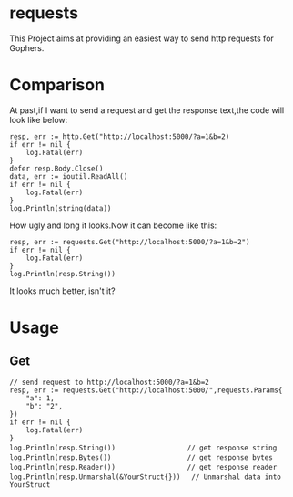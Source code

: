 # requests
This Project aims at providing an easiest way to send http requests for Gophers.

Comparison
===
At past,if I want to send a request and get the response text,the code will look like below:
```Golang
resp, err := http.Get("http://localhost:5000/?a=1&b=2)
if err != nil {
    log.Fatal(err)
}
defer resp.Body.Close()
data, err := ioutil.ReadAll()
if err != nil {
    log.Fatal(err)
}
log.Println(string(data))
```
How ugly and long it looks.Now it can become like this:
```Golang
resp, err := requests.Get("http://localhost:5000/?a=1&b=2")
if err != nil {
    log.Fatal(err)
}
log.Println(resp.String())
```
It looks much better, isn't it?

Usage
===
## Get
```Golang
// send request to http://localhost:5000/?a=1&b=2
resp, err := requests.Get("http://localhost:5000/",requests.Params{
    "a": 1,
    "b": "2",
})
if err != nil {
    log.Fatal(err)
}
log.Println(resp.String())      　　　　　　　// get response string
log.Println(resp.Bytes())       　　　　　　　// get response bytes
log.Println(resp.Reader())      　　　　　　　// get response reader
log.Println(resp.Unmarshal(&YourStruct{}))　 // Unmarshal data into YourStruct
```
